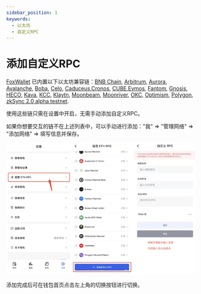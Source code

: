 ```yaml
---
sidebar_position: 1
keywords:
  - 以太坊
  - 自定义RPC
---
```


# 添加自定义RPC
[FoxWallet](https://foxwallet.com) 已内置以下以太坊兼容链：[BNB Chain](./bsc.md), [Arbitrum](./arbitrum.md), [Aurora](./aurora.md), [Avalanche](./avalanche.md), [Boba](./boba.md), [Celo](./celo.md), [Caduceus](./cmp.md),[Cronos](./cronos.md), [CUBE](./cube.md),[Evmos](./evmos.md), [Fantom](./fantom.md), [Gnosis](./gnosis.md), [HECO](./heco.md), [Kava](./kava.md), [KCC](./kcc.md), [Klaytn](./klay.md), [Moonbeam](./moonbeam.md), [Moonriver](./moonriver.md), [OKC](./okc.md), [Optimism](./optimism.md), [Polygon](./polygon.md), [zkSync 2.0 alpha testnet](./zksync-v2-alpha-testnet.md). 

使用这些链只需在设置中开启，无需手动添加自定义RPC。

如果你想要交互的链不在上述列表中，可以手动进行添加："我" => "管理网络" => "添加网络" => 填写信息并保存。

![](../img/add-custom-rpc.webp)

添加完成后可在钱包首页点击左上角的切换按钮进行切换。